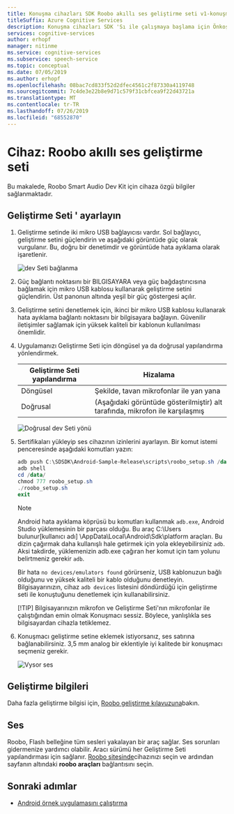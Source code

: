 ```yaml
---
title: Konuşma cihazları SDK Roobo akıllı ses geliştirme seti v1-konuşma hizmeti
titleSuffix: Azure Cognitive Services
description: Konuşma cihazları SDK 'Sı ile çalışmaya başlama için Önkoşullar ve yönergeler, Roobo Smart Audio Dev Kit v1.
services: cognitive-services
author: erhopf
manager: nitinme
ms.service: cognitive-services
ms.subservice: speech-service
ms.topic: conceptual
ms.date: 07/05/2019
ms.author: erhopf
ms.openlocfilehash: 08bac7cd833f52d2dfec4561c2f87330a4119748
ms.sourcegitcommit: 7c4de3e22b8e9d71c579f31cbfcea9f22d43721a
ms.translationtype: MT
ms.contentlocale: tr-TR
ms.lasthandoff: 07/26/2019
ms.locfileid: "68552870"
---
```

# <a name="device-roobo-smart-audio-dev-kit"></a>Cihaz: Roobo akıllı ses geliştirme seti

Bu makalede, Roobo Smart Audio Dev Kit için cihaza özgü bilgiler sağlanmaktadır.

## <a name="set-up-the-development-kit"></a>Geliştirme Seti ' ayarlayın

1. Geliştirme setinde iki mikro USB bağlayıcısı vardır. Sol bağlayıcı, geliştirme setini güçlendirin ve aşağıdaki görüntüde güç olarak vurgulanır. Bu, doğru bir denetimdir ve görüntüde hata ayıklama olarak işaretlenir.

    ![dev Seti bağlanma](media/speech-devices-sdk/qsg-1.png)

1. Güç bağlantı noktasını bir BILGISAYARA veya güç bağdaştırıcısına bağlamak için mikro USB kablosu kullanarak geliştirme setini güçlendirin. Üst panonun altında yeşil bir güç göstergesi açılır.

1. Geliştirme setini denetlemek için, ikinci bir mikro USB kablosu kullanarak hata ayıklama bağlantı noktasını bir bilgisayara bağlayın. Güvenilir iletişimler sağlamak için yüksek kaliteli bir kablonun kullanılması önemlidir.

1. Uygulamanızı Geliştirme Seti için döngüsel ya da doğrusal yapılandırma yönlendirmek.

    |Geliştirme Seti yapılandırma|Hizalama|
    |-----------------------------|------------|
    |Döngüsel|Şekilde, tavan mikrofonlar ile yan yana|
    |Doğrusal|(Aşağıdaki görüntüde gösterilmiştir) alt tarafında, mikrofon ile karşılaşmış|

    ![Doğrusal dev Seti yönü](media/speech-devices-sdk/qsg-2.png)

1. Sertifikaları yükleyip ses cihazının izinlerini ayarlayın. Bir komut istemi penceresinde aşağıdaki komutları yazın:

   ```powershell
   adb push C:\SDSDK\Android-Sample-Release\scripts\roobo_setup.sh /data/
   adb shell
   cd /data/
   chmod 777 roobo_setup.sh
   ./roobo_setup.sh
   exit
   ```

    > [!NOTE]
    > Android hata ayıklama köprüsü bu komutları kullanmak `adb.exe`, Android Studio yüklemesinin bir parçası olduğu. Bu araç C:\Users bulunur\[kullanıcı adı] \AppData\Local\Android\Sdk\platform araçları. Bu dizin çağırmak daha kullanışlı hale getirmek için yola ekleyebilirsiniz `adb`. Aksi takdirde, yüklemenizin adb.exe çağıran her komut için tam yolunu belirtmeniz gerekir `adb`.
    >
    > Bir hata `no devices/emulators found` görürseniz, USB kablonuzun bağlı olduğunu ve yüksek kaliteli bir kablo olduğunu denetleyin. Bilgisayarınızın, cihaz `adb devices` listesini döndürdüğü için geliştirme seti ile konuştuğunu denetlemek için kullanabilirsiniz.
    >
    > [!TIP]
    > Bilgisayarınızın mikrofon ve Geliştirme Seti'nın mikrofonlar ile çalıştığından emin olmak Konuşmacı sessiz. Böylece, yanlışlıkla ses bilgisayardan cihazla tetiklemez.

1. Konuşmacı geliştirme setine eklemek istiyorsanız, ses satırına bağlanabilirsiniz. 3,5 mm analog bir eklentiyle iyi kalitede bir konuşmacı seçmeniz gerekir.

    ![Vysor ses](media/speech-devices-sdk/qsg-14.png)

## <a name="development-information"></a>Geliştirme bilgileri

Daha fazla geliştirme bilgisi için, [Roobo geliştirme kılavuzuna](http://dwn.roo.bo/server_upload/ddk/ROOBO%20Dev%20Kit-User%20Guide.pdf)bakın.

## <a name="audio"></a>Ses

Roobo, Flash belleğine tüm sesleri yakalayan bir araç sağlar. Ses sorunları gidermenize yardımcı olabilir. Aracı sürümü her Geliştirme Seti yapılandırması için sağlanır. [Roobo sitesinde](https://ddk.roobo.com/)cihazınızı seçin ve ardından sayfanın altındaki **roobo araçları** bağlantısını seçin.

## <a name="next-steps"></a>Sonraki adımlar

* [Android örnek uygulamasını çalıştırma](speech-devices-sdk-android-quickstart.md)
